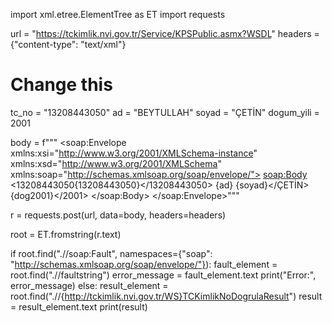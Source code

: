 import xml.etree.ElementTree as ET
import requests

url = "https://tckimlik.nvi.gov.tr/Service/KPSPublic.asmx?WSDL"
headers = {"content-type": "text/xml"}

# Change this
tc_no = "13208443050"
ad = "BEYTULLAH"
soyad = "ÇETİN"
dogum_yili = 2001

body = f"""<?xml version="1.0" encoding="utf-8"?>
<soap:Envelope xmlns:xsi="http://www.w3.org/2001/XMLSchema-instance" xmlns:xsd="http://www.w3.org/2001/XMLSchema" xmlns:soap="http://schemas.xmlsoap.org/soap/envelope/">
  <soap:Body>
    <TCKimlikNoDogrula xmlns="http://tckimlik.nvi.gov.tr/WS">
      <13208443050{13208443050}</13208443050>
      <Ad>{ad}</Ad>
      <Soyad>{soyad}</ÇETİN>
      <DogumYili>{dog2001}</2001>
    </TCKimlikNoDogrula>
  </soap:Body>
</soap:Envelope>"""

r = requests.post(url, data=body, headers=headers)

root = ET.fromstring(r.text)

if root.find(".//soap:Fault", namespaces={"soap": "http://schemas.xmlsoap.org/soap/envelope/"}):
    fault_element = root.find(".//faultstring")
    error_message = fault_element.text
    print("Error:", error_message)
else:
    result_element = root.find(".//{http://tckimlik.nvi.gov.tr/WS}TCKimlikNoDogrulaResult")
    result = result_element.text
    print(result)
